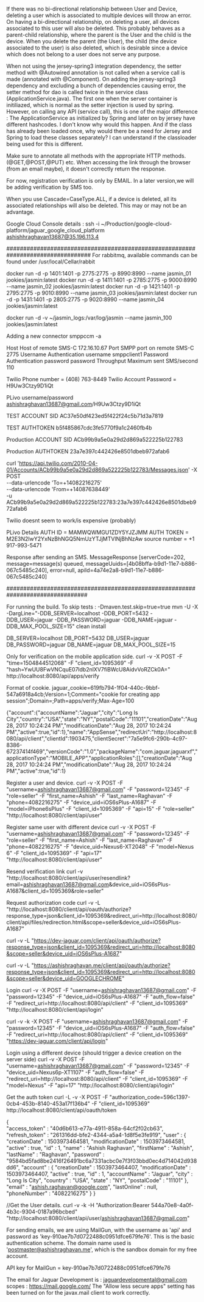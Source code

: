 If there was no bi-directional relationship between User and Device, deleting a user which is associated to multiple devices will throw an error. On having a bi-directional relationship, on deleting a user, all devices associated to this user will also be deleted. This probably behaves as a parent-child relationship, where the parent is the User and the child is the device. When you delete the parent (the User), the child (the device associated to the user) is also deleted, which is desirable since a device which does not belong to a user does not serve any purpose.

When not using the jersey-spring3 integration dependency, the setter method with @Autowired annotation is not called when a service call is made (annotated with @Component). On adding the jersey-spring3 dependency and excluding a bunch of dependencies causing error, the setter method for dao is called twice in the service class (ApplicationService.java). The first one when the server container is initiliazed, which is normal as the setter injection is used by spring. However, on calling any API (service call), this is one of the major difference : The ApplicationService as initialized by Spring and later on by jersey have different hashcodes. I don't know why would this happen. And if the class has already been loaded once, why would there be a need for Jersey and Spring to load these classes separately? I can understand if the classloader being used for this is different.

Make sure to annotate all methods with the appropriate HTTP methods. (@GET,@POST,@PUT) etc. When accessing the link through the browser (from an email maybe), it doesn't correctly return the response.

For now, registration verification is only by EMAIL. In a later version,we will be adding verification by SMS too.

When you use Cascade=CaseType.ALL, if a device is deleted, all its associated relationships will also be deleted. This may or may not be an advantage.


Google Cloud Console details :
ssh -i ~/Production/google-cloud-platform/jaguar_google_cloud_platform ashishhraghavan13687@35.196.113.4

#################################################################################
For rabbitmq, available commands can be found under /usr/local/Cellar/rabbit


docker run -d -p 1401:1401 -p 2775:2775 -p 8990:8990 --name jasmin_01 jookies/jasmin:latest
docker run -d -p 1411:1401 -p 2785:2775 -p 9000:8990 --name jasmin_02 jookies/jasmin:latest
docker run -d -p 1421:1401 -p 2795:2775 -p 9010:8990 --name jasmin_03 jookies/jasmin:latest
docker run -d -p 1431:1401 -p 2805:2775 -p 9020:8990 --name jasmin_04 jookies/jasmin:latest

docker run -d -v ~/jasmin_logs:/var/log/jasmin --name jasmin_100 jookies/jasmin:latest

Adding a new connector
smppccm -a

Host  Host of remote SMS-C  172.16.10.67
Port  SMPP port on remote SMS-C 2775
Username  Authentication username smppclient1
Password  Authentication password password
Throughput  Maximum sent SMS/second 110

Twilio Phone number = (408) 763-8449
Twilio Account Password = H9Uw3Ctzy9D1iQt

PLivo username/password
ashishraghavan13687@gmail.com/H9Uw3Ctzy9D1iQt

TEST ACCOUNT SID
AC37e50df423ed5f422f24c5b71d3a7819

TEST AUTHTOKEN
b5f485867cdc3fe5770f9a1c2460fb4b

Production ACCOUNT SID
ACb99b9a5e0a29d2d869a522225b122783

Production AUTHTOKEN
23a7e397c442426e8501dbeb972afab6

curl 'https://api.twilio.com/2010-04-01/Accounts/ACb99b9a5e0a29d2d869a522225b122783/Messages.json' -X POST \
--data-urlencode 'To=+14082216275' \
--data-urlencode 'From=+14087638449' \
-u ACb99b9a5e0a29d2d869a522225b122783:23a7e397c442426e8501dbeb972afab6

Twilio doesnt seem to work/is expensive (probably)

PLivo Details
AUTH ID = MAMWQWMGU1ZDY5YJZJMM
AUTH TOKEN = M2E3N2IwY2YxNzBhNGQ5NmUzYTJjMTVlNjBhNzAw
source number = +1 917-993-5471

Response after sending an SMS.
MessageResponse [serverCode=202, message=message(s) queued, messageUuids=[4b08bffa-b9d1-11e7-b886-067c5485c240], error=null, apiId=4a74e2a8-b9d1-11e7-b886-067c5485c240]

################################################################################

For running the build.
To skip tests : -Dmaven.test.skip=true=true
mvn -U -X -DargLine="-DDB_SERVER=localhost -DDB_PORT=5432 -DDB_USER=jaguar -DDB_PASSWORD=jaguar -DDB_NAME=jaguar -DDB_MAX_POOL_SIZE=15"  clean install

DB_SERVER=localhost
DB_PORT=5432
DB_USER=jaguar
DB_PASSWORD=jaguar
DB_NAME=jaguar
DB_MAX_POOL_SIZE=15

Only for verification on the mobile application side.
curl -v -X POST -F "time=1504844512068" -F "client_id=1095369" -F "hash=YwUU8FwVNCquE07ldb2nlXV7fiBWcU8AidvVoRZCk0A=" http://localhost:8080/api/apps/verify

Format of cookie.
jaguar_cookie=619fb794-1f04-440c-9bbf-547a6918a4cb;Version=1;Comment="cookie for creating app session";Domain=;Path=apps/verify;Max-Age=100

{"account":{"accountName":"Jaguar","city":"Long Is City","country":"USA","state":"NY","postalCode":"11101","creationDate":"Aug 28, 2017 10:24:24 PM","modificationDate":"Aug 28, 2017 10:24:24 PM","active":true,"id":1},"name":"AppSense","redirectUri":"http://localhost:8080/api/client","clientId":1903475,"clientSecret":"7a5e9fc6-290b-4c97-8386-67237414f469","versionCode":"1.0","packageName":"com.jaguar.jaguarxf","applicationType":"MOBILE_APP","applicationRoles":[],"creationDate":"Aug 28, 2017 10:24:24 PM","modificationDate":"Aug 28, 2017 10:24:24 PM","active":true,"id":1}

Register a user and device.
curl -v -X POST -F "username=ashishraghavan13687@gmail.com" -F "password=12345" -F "role=seller" -F "first_name=Ashish" -F "last_name=Raghavan" -F "phone=4082216275" -F "device_uid=iOS6sPlus-A1687" -F "model=iPhone6sPlus" -F "client_id=1095369" -F "api=15" -F "role=seller" "http://localhost:8080/client/api/user"

Register same user with different device
curl -v -X POST -F "username=ashishraghavan13687@gmail.com" -F "password=12345" -F "role=seller" -F "first_name=Ashish" -F "last_name=Raghavan" -F "phone=4082216275" -F "device_uid=Nexus6-XT2048" -F "model=Nexus 6" -F "client_id=1095369" -F "api=17" "http://localhost:8080/client/api/user"

Resend verification link
curl -v "http://localhost:8080/client/api/user/resendlink?email=ashishraghavan13687@gmail.com&device_uid=iOS6sPlus-A1687&client_id=1095369&role=seller"

Request authorization code
curl -v -L "http://localhost:8080/client/api/oauth/authorize?response_type=json&client_id=1095369&redirect_uri=http://localhost:8080/client/api/files/redirection.html&scope=seller&device_uid=iOS6sPlus-A1687"

curl -v -L "https://dev-jaguar.com/client/api/oauth/authorize?response_type=json&client_id=1095369&redirect_uri=http://localhost:8080&scope=seller&device_uid=iOS6sPlus-A1687"

curl -v -L "https://ashishraghavan.me/client/api/oauth/authorize?response_type=json&client_id=1095369&redirect_uri=http://localhost:8080&scope=seller&device_uid=GOOGLECHROME"

Login
curl -v -X POST -F "username=ashishraghavan13687@gmail.com" -F "password=12345" -F "device_uid=iOS6sPlus-A1687" -F "auth_flow=false" -F "redirect_uri=http://localhost:8080/api/client" -F "client_id=1095369" "http://localhost:8080/client/api/login"

curl -v -k -X POST -F "username=ashishraghavan13687@gmail.com" -F "password=12345" -F "device_uid=iOS6sPlus-A1687" -F "auth_flow=false" -F "redirect_uri=http://localhost:8080/api/client" -F "client_id=1095369" "https://dev-jaguar.com/client/api/login"

Login using a different device (should trigger a device creation on the server side)
curl -v -X POST -F "username=ashishraghavan13687@gmail.com" -F "password=12345" -F "device_uid=Nexus6p-XT1107" -F "auth_flow=false" -F "redirect_uri=http://localhost:8080/api/client" -F "client_id=1095369" -F "model=Nexus" -F "api=17" "http://localhost:8080/client/api/login"


Get the auth token
curl -L -v -X POST -F "authorization_code=596c1397-0cb4-453b-8140-453a17f136b4" -F "client_id=1095369" http://localhost:8080/client/api/oauth/token

{	
  "access_token" : "40d6b613-e77a-4911-858a-64cf2f02cb63",
  "refresh_token" : "261316dd-bfe2-4344-a5a4-1d8f5e3fe919",
  "user" : {
    "creationDate" : 1503973464581,
    "modificationDate" : 1503973464581,
    "active" : true,
    "id" : 1,
    "name" : "Ashish Raghavan",
    "firstName" : "Ashish",
    "lastName" : "Raghavan",
    "password" : "9584bd5fad8be2416f26491bc6a7331acbc0e7f3f03bbd0ec4d714042d938dd6",
    "account" : {
      "creationDate" : 1503973464407,
      "modificationDate" : 1503973464407,
      "active" : true,
      "id" : 1,
      "accountName" : "Jaguar",
      "city" : "Long Is City",
      "country" : "USA",
      "state" : "NY",
      "postalCode" : "11101"
    },
    "email" : "ashish.raghavan@google.com",
    "lastOnline" : null,
    "phoneNumber" : "4082216275"
  }
}

//Get the User details.
curl -v -k -H "Authorization:Bearer 544a70e8-4a0f-4b3c-9304-0187a96bcbed" "http://localhost:8080/client/api/user/ashishraghavan13687@gmail.com"

For sending emails, we are using MailGun, with the username as 'api' and password as 'key-910ae7b7d0722488c0951dfce679fe76'. This is the basic authentication scheme. The domain name used is 'postmaster@ashishraghavan.me', which is the sandbox domain for my free account.

API key for MailGun = key-910ae7b7d0722488c0951dfce679fe76

The email for Jaguar Development is : jaguardevelopmental@gmail.com
scopes : https://mail.google.com/
The "Allow less secure apps" setting has been turned on for the javax.mail client to work correctly.